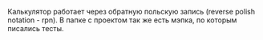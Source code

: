 Калькулятор работает через обратную польскую запись (reverse polish notation - rpn).
В папке с проектом так же есть мэпка, по которым писались тесты.
